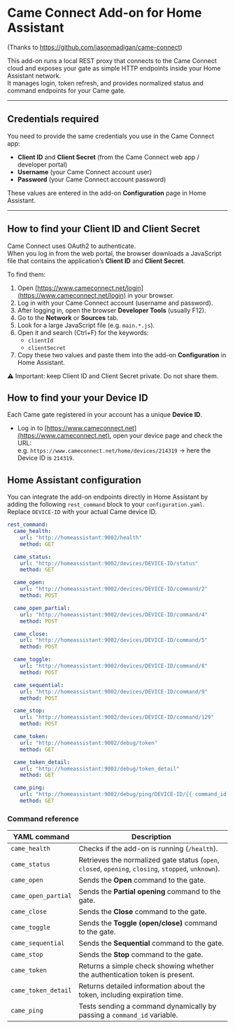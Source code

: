 # Came Connect Add-on for Home Assistant

(Thanks to https://github.com/jasonmadigan/came-connect)

This add-on runs a local REST proxy that connects to the Came Connect cloud and exposes your gate as simple HTTP endpoints inside your Home Assistant network.  
It manages login, token refresh, and provides normalized status and command endpoints for your Came gate.

---

## Credentials required
You need to provide the same credentials you use in the Came Connect app:
- **Client ID** and **Client Secret** (from the Came Connect web app / developer portal)
- **Username** (your Came Connect account user)
- **Password** (your Came Connect account password)

These values are entered in the add-on **Configuration** page in Home Assistant.

---

## How to find your Client ID and Client Secret

Came Connect uses OAuth2 to authenticate.  
When you log in from the web portal, the browser downloads a JavaScript file that contains the application’s **Client ID** and **Client Secret**.

To find them:

1. Open [https://www.cameconnect.net/login](https://www.cameconnect.net/login) in your browser.
2. Log in with your Came Connect account (username and password).
3. After logging in, open the browser **Developer Tools** (usually F12).
4. Go to the **Network** or **Sources** tab.
5. Look for a large JavaScript file (e.g. `main.*.js`).
6. Open it and search (Ctrl+F) for the keywords:
   - `clientId`
   - `clientSecret`
7. Copy these two values and paste them into the add-on **Configuration** in Home Assistant.

⚠️ Important: keep Client ID and Client Secret private. Do not share them.

## How to find your your Device ID
Each Came gate registered in your account has a unique **Device ID**.

- Log in to [https://www.cameconnect.net](https://www.cameconnect.net), open your device page and check the URL:  
  e.g. `https://www.cameconnect.net/home/devices/214319` → here the Device ID is `214319`.

  
## Home Assistant configuration

You can integrate the add-on endpoints directly in Home Assistant by adding the following `rest_command` block to your `configuration.yaml`.  
Replace `DEVICE-ID` with your actual Came device ID.

```yaml
rest_command:
  came_health:
    url: "http://homeassistant:9002/health"
    method: GET

  came_status:
    url: "http://homeassistant:9002/devices/DEVICE-ID/status"
    method: GET

  came_open:
    url: "http://homeassistant:9002/devices/DEVICE-ID/command/2"
    method: POST

  came_open_partial:
    url: "http://homeassistant:9002/devices/DEVICE-ID/command/4"
    method: POST

  came_close:
    url: "http://homeassistant:9002/devices/DEVICE-ID/command/5"
    method: POST

  came_toggle:
    url: "http://homeassistant:9002/devices/DEVICE-ID/command/8"
    method: POST

  came_sequential:
    url: "http://homeassistant:9002/devices/DEVICE-ID/command/9"
    method: POST

  came_stop:
    url: "http://homeassistant:9002/devices/DEVICE-ID/command/129"
    method: POST

  came_token:
    url: "http://homeassistant:9002/debug/token"
    method: GET

  came_token_detail:
    url: "http://homeassistant:9002/debug/token_detail"
    method: GET

  came_ping:
    url: "http://homeassistant:9002/debug/ping/DEVICE-ID/{{ command_id }}"
    method: GET

```

### Command reference

| YAML command        | Description                                                                 |
|---------------------|-----------------------------------------------------------------------------|
| `came_health`       | Checks if the add-on is running (`/health`).                                |
| `came_status`       | Retrieves the normalized gate status (`open`, `closed`, `opening`, `closing`, `stopped`, `unknown`). |
| `came_open`         | Sends the **Open** command to the gate.                                     |
| `came_open_partial` | Sends the **Partial opening** command to the gate.                          |
| `came_close`        | Sends the **Close** command to the gate.                                    |
| `came_toggle`       | Sends the **Toggle (open/close)** command to the gate.                      |
| `came_sequential`   | Sends the **Sequential** command to the gate.                               |
| `came_stop`         | Sends the **Stop** command to the gate.                                     |
| `came_token`        | Returns a simple check showing whether the authentication token is present. |
| `came_token_detail` | Returns detailed information about the token, including expiration time.    |
| `came_ping`         | Tests sending a command dynamically by passing a `command_id` variable.     |
